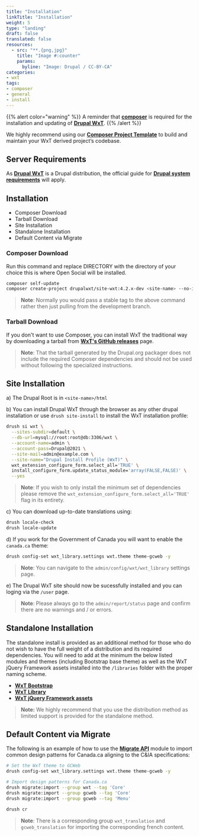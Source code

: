 ```yaml
---
title: "Installation"
linkTitle: "Installation"
weight: 5
type: "landing"
draft: false
translated: false
resources:
  - src: "**.{png,jpg}"
    title: "Image #:counter"
    params:
      byline: "Image: Drupal / CC-BY-CA"
categories:
- wxt
tags:
- composer
- general
- install
---
```


{{% alert color="warning" %}}
A reminder that **[composer](https://getcomposer.org/download/)** is required for the installation and updating of **[Drupal WxT](https://github.com/drupalwxt/wxt)**.
{{% /alert %}}

We highly recommend using our **[Composer Project Template][wxt-project]** to build and maintain your WxT derived project’s codebase.

## Server Requirements

As **[Drupal WxT][wxt]** is a Drupal distribution, the official guide for **[Drupal system requirements][requirements]** will apply.

## Installation

- Composer Download
- Tarball Download
- Site Installation
- Standalone Installation
- Default Content via Migrate

### Composer Download

Run this command and replace DIRECTORY with the directory of your choice this is where Open Social will be installed.

```sh
composer self-update
composer create-project drupalwxt/site-wxt:4.2.x-dev <site-name> --no-interaction
```

> **Note**: Normally you would pass a stable tag to the above command rather then just pulling from the development branch.

### Tarball Download

If you don't want to use Composer, you can install WxT the traditional way by downloading a tarball from **[WxT's GitHub releases][releases]** page.

> **Note**: That the tarball generated by the Drupal.org packager does not include the required Composer dependencies and should not be used without following the specialized instructions.

## Site Installation

a) The Drupal Root is in `<site-name>/html`

b) You can install Drupal WxT through the browser as any other drupal installation or use `drush site-install` to install the WxT installation profile:

```sh
drush si wxt \
  --sites-subdir=default \
  --db-url=mysql://root:root@db:3306/wxt \
  --account-name=admin \
  --account-pass=Drupal@2021 \
  --site-mail=admin@example.com \
  --site-name="Drupal Install Profile (WxT)" \
  wxt_extension_configure_form.select_all='TRUE' \
  install_configure_form.update_status_module='array(FALSE,FALSE)' \
  --yes
```

> **Note**: If you wish to only install the minimum set of dependencies please remove the `wxt_extension_configure_form.select_all='TRUE'` flag in its entirety.

c) You can download up-to-date translations using:

```sh
drush locale-check
drush locale-update
```

d) If you work for the Government of Canada you will want to enable the `canada.ca` theme:

```sh
drush config-set wxt_library.settings wxt.theme theme-gcweb -y
```

> **Note**: You can navigate to the `admin/config/wxt/wxt_library` settings page.

e) The Drupal WxT site should now be sucessfully installed and you can loging via the `/user` page.

> **Note**: Please always go to the `admin/report/status` page and confirm there are no warnings and / or errors.

## Standalone Installation

The standalone install is provided as an additional method for those who do not wish to have the full weight of a distribution and its required dependencies. You will need to add at the minimum the below listed modules and themes (including Bootstrap base theme) as well as the WxT jQuery Framework assets installed into the `/libraries` folder with the proper naming scheme.

- **[WxT Bootstrap][wxt-bootstrap]**
- **[WxT Library][wxt-library]**
- **[WxT jQuery Framework assets][wet-boew]**

> **Note:** We highly recommend that you use the distribution method as limited support is provided for the standalone method.

## Default Content via Migrate

The following is an example of how to use the **[Migrate API][migrate]** module to import common design patterns for Canada.ca aligning to the C&IA specifications:

```sh
# Set the WxT theme to GCWeb
drush config-set wxt_library.settings wxt.theme theme-gcweb -y

# Import design patterns for Canada.ca
drush migrate:import --group wxt --tag 'Core'
drush migrate:import --group gcweb --tag 'Core'
drush migrate:import --group gcweb --tag 'Menu'

drush cr
```

> **Note**: There is a corresponding group `wxt_translation` and `gcweb_translation` for importing the corresponding french content.

<!-- Links Referenced -->

[composer]:      https://getcomposer.org/download/
[migrate]:       https://www.drupal.org/node/2127611
[releases]:      https://github.com/drupalwxt/wxt/releases
[requirements]:  https://www.drupal.org/docs/system-requirements
[wxt]:           https://github.com/drupalwxt/wxt
[wxt-bootstrap]: https://github.com/drupalwxt/wxt_bootstrap
[wxt-library]:   https://github.com/drupalwxt/wxt_library
[wxt-project]:   https://github.com/drupalwxt/wxt
[wet-boew]:      https://github.com/wet-boew/wet-boew
